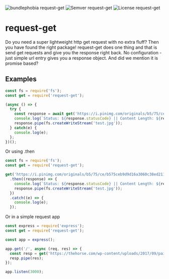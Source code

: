 ![bundlephobia request-get](https://badgen.net/bundlephobia/min/request-get)
![Semver request-get](https://img.shields.io/npm/v/request-get.svg)
![License request-get](https://img.shields.io/npm/l/request-get.svg)
# request-get

Do you need a super lightweight http get request with no extra fluff? Then you have found the right package! request-get does one thing and that is send get requests and give you the response right back. No configuration - just simple url entry gives you a response object. And did we mention it is promise based?

## Examples

```js
const fs = require('fs');
const get = require('request-get');

(async () => {
  try {
    const response = await get('https://i.pinimg.com/originals/b5/75/ce/b575ceb9d9d16a3060c38ed211da4efb.jpg');
    console.log(`Status: ${response.statusCode} || Content Length: ${response.headers['content-length']}`);
    response.pipe(fs.createWriteStream('test.jpg'));
  } catch(e) {
    console.log(e);
  };
})();
```

Or using .then

```js
const fs = require('fs');
const get = require('request-get');

get('https://i.pinimg.com/originals/b5/75/ce/b575ceb9d9d16a3060c38ed211da4efb.jpg')
  .then((response) => {
    console.log(`Status: ${response.statusCode} || Content Length: ${response.headers['content-length']}`);
    response.pipe(fs.createWriteStream('test.jpg'));
  })
  .catch((e) => {
    console.log(e);
  });
```

Or in a simple request app

```js
const express = require('express');
const get = require('request-get');

const app = express();

app.get('/', async (req, res) => {
  const resp = get('https://thehorse.com/wp-content/uploads/2017/09/paint-horse-running-in-field.jpg');
  resp.pipe(res);
});

app.listen(3000);
```